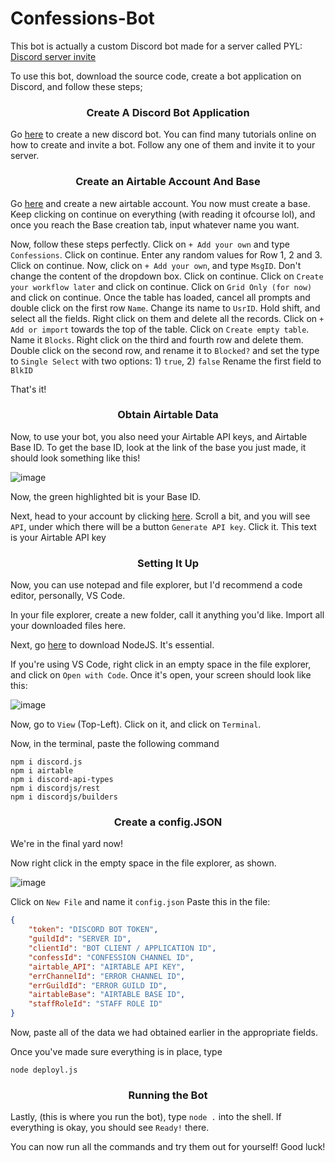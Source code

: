 # Confessions-Bot

This bot is actually a custom Discord bot made for a server called PYL: [Discord server invite](https://discord.gg/TNDfCcB5Ke)

To use this bot, download the source code, create a bot application on Discord, and follow these steps;

<h3 align="center">Create A Discord Bot Application</h3>

Go [here](https://discord.com/developers/applications/) to create a new discord bot. You can find many tutorials online on how to create and invite a bot. Follow any one of them and invite it to your server.

<h3 align="center">Create an Airtable Account And Base</h3>

Go [here](https://www.airtable.com/) and create a new airtable account. You now must create a base. Keep clicking on continue on everything (with reading it ofcourse lol), and once you reach the Base creation tab, input whatever name you want.

Now, follow these steps perfectly.
Click on `+ Add your own` and type `Confessions`. Click on continue.
Enter any random values for Row 1, 2 and 3. Click on continue.
Now, click on `+ Add your own`, and type `MsgID`. Don't change the content of the dropdown box. Click on continue.
Click on `Create your workflow later` and click on continue.
Click on `Grid Only (for now)` and click on continue.
Once the table has loaded, cancel all prompts and double click on the first row `Name`. Change its name to `UsrID`.
Hold shift, and select all the fields. Right click on them and delete all the records.
Click on `+ Add or import` towards the top of the table.
Click on `Create empty table`.
Name it `Blocks`.
Right click on the third and fourth row and delete them.
Double click on the second row, and rename it to `Blocked?` and set the type to `Single Select` with two options: 1) `true`, 2) `false`
Rename the first field to `BlkID`

That's it!

<h3 align="center">Obtain Airtable Data</h3>

Now, to use your bot, you also need your Airtable API keys, and Airtable Base ID. To get the base ID, look at the link of the base you just made, it should look something like this!

![image](https://user-images.githubusercontent.com/97472770/160137966-1013aef2-c870-461a-aa1d-08268cbc08bd.png)

Now, the green highlighted bit is your Base ID.

Next, head to your account by clicking [here](https://airtable.com/account). Scroll a bit, and you will see `API`, under which there will be a button `Generate API key`. Click it. This text is your Airtable API key

<h3 align="center">Setting It Up</h3>

Now, you can use notepad and file explorer, but I'd recommend a code editor, personally, VS Code.

In your file explorer, create a new folder, call it anything you'd like. Import all your downloaded files here.

Next, go [here](https://nodejs.org/en/download/) to download NodeJS. It's essential.

If you're using VS Code, right click in an empty space in the file explorer, and click on `Open with Code`. Once it's open, your screen should look like this:

![image](https://user-images.githubusercontent.com/97472770/160140869-b47f4eb4-8940-45bf-833e-cf670616ee42.png)

Now, go to `View` (Top-Left). Click on it, and click on `Terminal`.

Now, in the terminal, paste the following command

```shell
npm i discord.js
npm i airtable
npm i discord-api-types
npm i discordjs/rest
npm i discordjs/builders
```

<h3 align="center">Create a config.JSON</h3>

We're in the final yard now!

Now right click in the empty space in the file explorer, as shown.

![image](https://user-images.githubusercontent.com/97472770/160142236-6b6ba27a-ffcb-4429-a132-43694340fca8.png)


Click on `New File` and name it `config.json`
Paste this in the file:
```json
{
    "token": "DISCORD BOT TOKEN",
    "guildId": "SERVER ID",
    "clientId": "BOT CLIENT / APPLICATION ID",
    "confessId": "CONFESSION CHANNEL ID",
    "airtable_API": "AIRTABLE API KEY",
    "errChannelId": "ERROR CHANNEL ID",
    "errGuildId": "ERROR GUILD ID",
    "airtableBase": "AIRTABLE BASE ID",
    "staffRoleId": "STAFF ROLE ID"
}
```

Now, paste all of the data we had obtained earlier in the appropriate fields.

Once you've made sure everything is in place, type
```shell
node deployl.js
```

<h3 align="center">Running the Bot</h3>

Lastly, (this is where you run the bot), type `node .` into the shell. If everything is okay, you should see `Ready!` there. 

You can now run all the commands and try them out for yourself!
Good luck!
